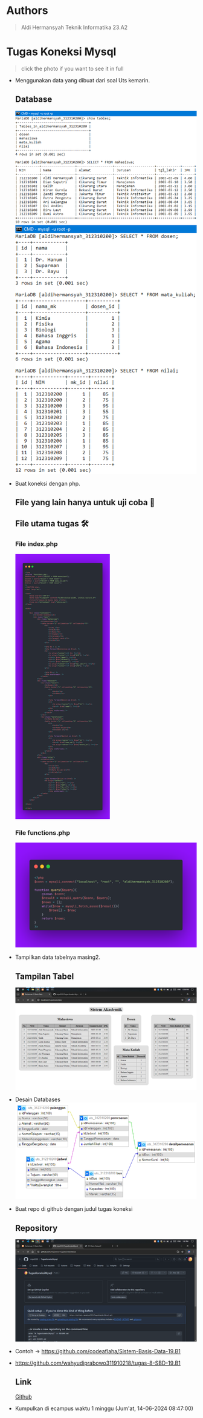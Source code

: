 # Authors
> Aldi Hermansyah Teknik Informatika 23.A2

# Tugas Koneksi Mysql
> click the photo if you want to see it in full
- Menggunakan data yang dibuat dari soal Uts kemarin.
  ## Database
  <img src="P12 - 1 database aldihermansyah312310200.png" width="500" img>
  <img src="P12 - 2 database aldihermansyah312310200.png" width="500" img>
  
- Buat koneksi dengan php.
  ## File yang lain hanya untuk uji coba 📝
  ## File utama tugas 🛠
  ### File index.php
  <img src="P12 - php index.png" height="700" img>

  ### File functions.php
  <img src="P12 - php functions.png" img>
  
- Tampilkan data tabelnya masing2.
  ## Tampilan Tabel
  <img src="P12 - hasil tabel.png" img>

- Desain Databases
  <img src="P12 - desain databases.png" img>
  
- Buat repo di github dengan judul tugas koneksi
  ## Repository
  <img src="P12 - repository.png" img>
  
- Contoh -> https://github.com/codeaflaha/Sistem-Basis-Data-19.B1
- https://github.com/wahyudiprabowo311910218/tugas-8-SBD-19.B1
  ## Link
  <a href="https://github.com/miya3333/TugasKoneksiMysql.git">Github</a>
  
- Kumpulkan di ecampus waktu 1 minggu (Jum'at, 14-06-2024 08:47:00)

